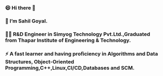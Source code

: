 ### 😄 Hi there 👋
### 🔭 I’m Sahil Goyal.
### 👨‍💻 R&D Engineer in Simyog Technology Pvt.Ltd.,Graduated from Thapar Institute of Engineering & Technology.
### ⚡ A fast learner and having proficiency in Algorithms and Data Structures, Object-Oriented Programming,C++,Linux,CI/CD,Databases and SCM.
<!--
**sahil4129/sahil4129** is a ✨ _special_ ✨ repository because its `README.md` (this file) appears on your GitHub profile.

Here are some ideas to get you started:

- 🔭 I’m currently working on 
- 🌱 I’m currently learning ...
- 👯 I’m looking to collaborate on ...
- 🤔 I’m looking for help with ...
- 💬 Ask me about ...
- 📫 How to reach me: ...
- 😄 Pronouns: ...
- ⚡ Fun fact: ...
-->
